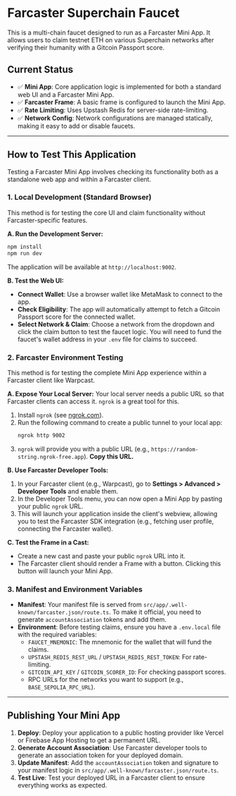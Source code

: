 # Farcaster Superchain Faucet

This is a multi-chain faucet designed to run as a Farcaster Mini App. It allows users to claim testnet ETH on various Superchain networks after verifying their humanity with a Gitcoin Passport score.

## Current Status
- ✅ **Mini App**: Core application logic is implemented for both a standard web UI and a Farcaster Mini App.
- ✅ **Farcaster Frame**: A basic frame is configured to launch the Mini App.
- ✅ **Rate Limiting**: Uses Upstash Redis for server-side rate-limiting.
- ✅ **Network Config**: Network configurations are managed statically, making it easy to add or disable faucets.

---

## How to Test This Application

Testing a Farcaster Mini App involves checking its functionality both as a standalone web app and within a Farcaster client.

### 1. Local Development (Standard Browser)

This method is for testing the core UI and claim functionality without Farcaster-specific features.

**A. Run the Development Server:**
```bash
npm install
npm run dev
```
The application will be available at `http://localhost:9002`.

**B. Test the Web UI:**
- **Connect Wallet**: Use a browser wallet like MetaMask to connect to the app.
- **Check Eligibility**: The app will automatically attempt to fetch a Gitcoin Passport score for the connected wallet.
- **Select Network & Claim**: Choose a network from the dropdown and click the claim button to test the faucet logic. You will need to fund the faucet's wallet address in your `.env` file for claims to succeed.

### 2. Farcaster Environment Testing

This method is for testing the complete Mini App experience within a Farcaster client like Warpcast.

**A. Expose Your Local Server:**
Your local server needs a public URL so that Farcaster clients can access it. `ngrok` is a great tool for this.

1.  Install `ngrok` (see [ngrok.com](https://ngrok.com/)).
2.  Run the following command to create a public tunnel to your local app:
    ```bash
    ngrok http 9002
    ```
3.  `ngrok` will provide you with a public URL (e.g., `https://random-string.ngrok-free.app`). **Copy this URL.**

**B. Use Farcaster Developer Tools:**
1.  In your Farcaster client (e.g., Warpcast), go to **Settings > Advanced > Developer Tools** and enable them.
2.  In the Developer Tools menu, you can now open a Mini App by pasting your public `ngrok` URL.
3.  This will launch your application inside the client's webview, allowing you to test the Farcaster SDK integration (e.g., fetching user profile, connecting the Farcaster wallet).

**C. Test the Frame in a Cast:**
- Create a new cast and paste your public `ngrok` URL into it.
- The Farcaster client should render a Frame with a button. Clicking this button will launch your Mini App.

### 3. Manifest and Environment Variables

- **Manifest**: Your manifest file is served from `src/app/.well-known/farcaster.json/route.ts`. To make it official, you need to generate `accountAssociation` tokens and add them.
- **Environment**: Before testing claims, ensure you have a `.env.local` file with the required variables:
  - `FAUCET_MNEMONIC`: The mnemonic for the wallet that will fund the claims.
  - `UPSTASH_REDIS_REST_URL` / `UPSTASH_REDIS_REST_TOKEN`: For rate-limiting.
  - `GITCOIN_API_KEY` / `GITCOIN_SCORER_ID`: For checking passport scores.
  - RPC URLs for the networks you want to support (e.g., `BASE_SEPOLIA_RPC_URL`).

---

## Publishing Your Mini App

1.  **Deploy**: Deploy your application to a public hosting provider like Vercel or Firebase App Hosting to get a permanent URL.
2.  **Generate Account Association**: Use Farcaster developer tools to generate an association token for your deployed domain.
3.  **Update Manifest**: Add the `accountAssociation` token and signature to your manifest logic in `src/app/.well-known/farcaster.json/route.ts`.
4.  **Test Live**: Test your deployed URL in a Farcaster client to ensure everything works as expected.
